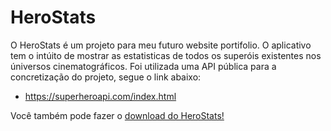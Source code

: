 # HeroStats

O HeroStats é um projeto para meu futuro website portifolio.
O aplicativo tem o intúito de mostrar as estatisticas de todos os superóis existentes nos úniversos cinematográficos.
Foi utilizada uma API pública para a concretização do projeto, segue o link abaixo:
 - https://superheroapi.com/index.html
 
 <p>Você também pode fazer o <a href="https://expo.io/artifacts/058d38c2-5585-45e7-ad13-ebc34752aac0">download do HeroStats!</a></p>
